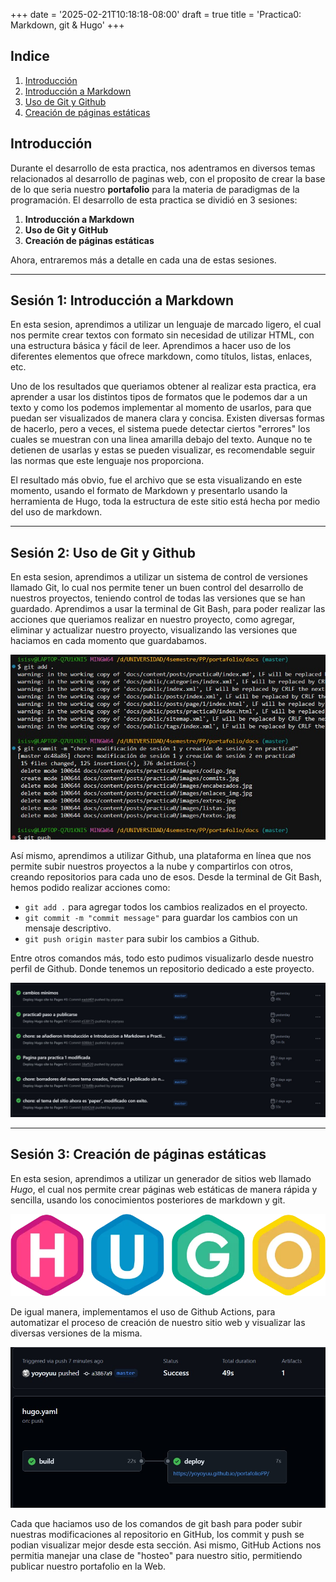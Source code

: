 +++
date = '2025-02-21T10:18:18-08:00'
draft = true
title = 'Practica0: Markdown, git & Hugo'
+++
<!--Comentario xd-->

## Indice

1. [Introducción](#introducción)
2. [Introducción a Markdown](#sesión-1-introducción-a-markdown)
3. [Uso de Git y Github](#sesión-2-uso-de-git-y-github)
4. [Creación de páginas estáticas](#sesión-3-creación-de-páginas-estáticas)

## Introducción

Durante el desarrollo de esta practica, nos adentramos en diversos temas relacionados al desarrollo de paginas web, con el proposito de crear la base de lo que seria nuestro **portafolio** para la materia de paradigmas de la programación.
El desarrollo de esta practica se dividió en 3 sesiones:

1. **Introducción a Markdown**
2. **Uso de Git y GitHub**
3. **Creación de páginas estáticas**

Ahora, entraremos más a detalle en cada una de estas sesiones.

---

## Sesión 1: Introducción a Markdown

En esta sesion, aprendimos a utilizar un lenguaje de marcado ligero, el cual nos permite crear textos con formato sin necesidad de utilizar HTML, con una estructura básica y fácil de leer. Aprendimos a hacer uso de los diferentes elementos que ofrece markdown, como títulos, listas, enlaces, etc.

Uno de los resultados que queriamos obtener al realizar esta practica, era aprender a usar los distintos tipos de formatos que le podemos dar a un texto y como los podemos implementar al momento de usarlos, para que puedan ser visualizados de manera clara y concisa.
Existen diversas formas de hacerlo, pero a veces, el sistema puede detectar ciertos "errores" los cuales se muestran con una linea amarilla debajo del texto. Aunque no te detienen de usarlas y estas se pueden visualizar, es recomendable seguir las normas que este lenguaje nos proporciona.

El resultado más obvio, fue el archivo que se esta visualizando en este momento, usando el formato de Markdown y presentarlo usando la herramienta de Hugo, toda la estructura de este sitio está hecha por medio del uso de markdown.

---

## Sesión 2: Uso de Git y Github

En esta sesion, aprendimos a utilizar un sistema de control de versiones llamado Git, lo cual nos permite tener un buen control del desarrollo de nuestros proyectos, teniendo control de todas las versiones que se han guardado.
Aprendimos a usar la terminal de Git Bash, para poder realizar las acciones que queriamos realizar en nuestro proyecto, como agregar, eliminar y actualizar nuestro proyecto, visualizando las versiones que haciamos en cada momento que guardabamos.

![git bash](./images/terminal_gitbash.jpg "Uso de la terminal de Git Bash")

Así mismo, aprendimos a utilizar Github, una plataforma en línea que nos permite subir nuestros proyectos a la nube y compartirlos con otros, creando repositorios para cada uno de esos.
Desde la terminal de Git Bash, hemos podido realizar acciones como:

- `git add .` para agregar todos los cambios realizados en el proyecto.
- `git commit -m "commit message"` para guardar los cambios con un mensaje descriptivo.
- `git push origin master` para subir los cambios a Github.

Entre otros comandos más, todo esto pudimos visualizarlo desde nuestro perfil de Github. Donde tenemos un repositorio dedicado a este proyecto.

![commits](./images/commits.jpg "commits realizados")

---

## Sesión 3: Creación de páginas estáticas

En esta sesion, aprendimos a utilizar un generador de sitios web llamado _Hugo_, el cual nos permite crear páginas web estáticas de manera rápida y sencilla, usando los conocimientos posteriores de markdown y git. 

![HugoLogo](image.png "logotipo de Hugo")

De igual manera, implementamos el uso de Github Actions, para automatizar el proceso de creación de nuestro sitio web y visualizar las diversas versiones de la misma.

![githubActions](./images/GitHubActions.jpg "Github Actions")

Cada que haciamos uso de los comandos de git bash para poder subir nuestras modificaciones al repositorio en GitHub, los commit y push se podian visualizar mejor desde esta sección.
Asi mismo, GitHub Actions nos permitia manejar una clase de "hosteo" para nuestro sitio, permitiendo publicar nuestro portafolio en la Web.
